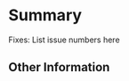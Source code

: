 # Summary

<!-- Provide a general description of the code changes in your pull request. -->

Fixes: List issue numbers here

<!-- Please also add a CHANGELOG.md entry as part of your pull-request. -->

## Other Information

<!-- If there is anything else that is relevant please include it here. -->

<!-- Thank you for contributing to asdf-direnv! -->
